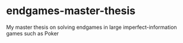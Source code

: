 # endgames-master-thesis
My master thesis on solving endgames in large imperfect-information games such as Poker
